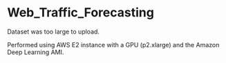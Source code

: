 # Web_Traffic_Forecasting

Dataset was too large to upload.

Performed using AWS E2 instance with a GPU (p2.xlarge) and the Amazon Deep Learning AMI.
